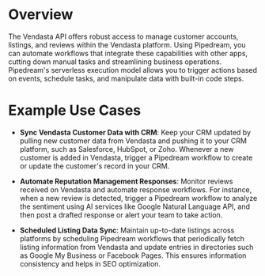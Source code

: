 # Overview

The Vendasta API offers robust access to manage customer accounts, listings, and reviews within the Vendasta platform. Using Pipedream, you can automate workflows that integrate these capabilities with other apps, cutting down manual tasks and streamlining business operations. Pipedream's serverless execution model allows you to trigger actions based on events, schedule tasks, and manipulate data with built-in code steps.

# Example Use Cases

- **Sync Vendasta Customer Data with CRM**: Keep your CRM updated by pulling new customer data from Vendasta and pushing it to your CRM platform, such as Salesforce, HubSpot, or Zoho. Whenever a new customer is added in Vendasta, trigger a Pipedream workflow to create or update the customer's record in your CRM.

- **Automate Reputation Management Responses**: Monitor reviews received on Vendasta and automate response workflows. For instance, when a new review is detected, trigger a Pipedream workflow to analyze the sentiment using AI services like Google Natural Language API, and then post a drafted response or alert your team to take action.

- **Scheduled Listing Data Sync**: Maintain up-to-date listings across platforms by scheduling Pipedream workflows that periodically fetch listing information from Vendasta and update entries in directories such as Google My Business or Facebook Pages. This ensures information consistency and helps in SEO optimization.
